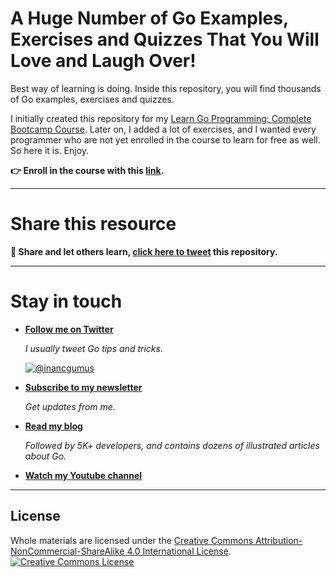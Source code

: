 
# A Huge Number of Go Examples, Exercises and Quizzes That You Will Love and Laugh Over! 

Best way of learning is doing. Inside this repository, you will find thousands of Go examples, exercises and quizzes.

I initially created this repository for my [Learn Go Programming: Complete Bootcamp Course](https://www.udemy.com/course/learn-go-the-complete-bootcamp-course-golang/?referralCode=5CE6EB34E2B1EF4A7D37). Later on, I added a lot of exercises, and I wanted every programmer who are not yet enrolled in the course to learn for free as well. So here it is. Enjoy.

**👉 Enroll in the course with this [link](https://www.udemy.com/course/learn-go-the-complete-bootcamp-course-golang/?referralCode=5CE6EB34E2B1EF4A7D37).**

---

# Share this resource

**🤜 Share and let others learn, [click here to tweet](https://twitter.com/intent/tweet?text=I%27m%20learning%20%23golang%20with%201000%2B%20hand-crafted%20examples%2C%20exercises%2C%20and%20quizzes.&url=https://github.com/inancgumus/learngo&via=inancgumus) this repository.**

---

# Stay in touch

* **[Follow me on Twitter](https://twitter.com/inancgumus)**

  _I usually tweet Go tips and tricks._

  [![@inancgumus](https://img.shields.io/twitter/follow/inancgumus.svg?style=social&label=@inancgumus)](https://twitter.com/inancgumus)

* **[Subscribe to my newsletter](https://eepurl.com/c4DMNX)**

  _Get updates from me._

* **[Read my blog](https://blog.learngoprogramming.com)**

  _Followed by 5K+ developers, and contains dozens of illustrated articles about Go._

* **[Watch my Youtube channel](https://www.youtube.com/channel/UCYxepZhtnFIVRh8t5H_QAdg?view_as=subscriber)**

---

## License
Whole materials are licensed under the <a rel="license" href="https://creativecommons.org/licenses/by-nc-sa/4.0/">Creative Commons Attribution-NonCommercial-ShareAlike 4.0 International License</a>.<br/>
<a rel="license" href="https://creativecommons.org/licenses/by-nc-sa/4.0/"><img alt="Creative Commons License" style="border-width:0" src="https://i.creativecommons.org/l/by-nc-sa/4.0/88x31.png"/></a>
